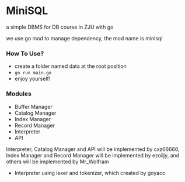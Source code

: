 # MiniSQL
a simple DBMS for DB course in ZJU with go



we use go mod to manage dependency,  the mod name is minisql





### How To Use?

- create a folder named data at the root position
- `go run main.go`
- enjoy yourself!





### Modules

- Buffer Manager
- Catalog Manager
- Index Manager
- Record Manager
- Interpreter
- API



Interpreter, Catalog Manager and API will be implemented by cxz66666, Index Manager and Record Manager will be implemented by ezoiljy, and others will be implemented by Mr_Wolfram



- Interpreter  using lexer and tokenizer, which created by goyacc
